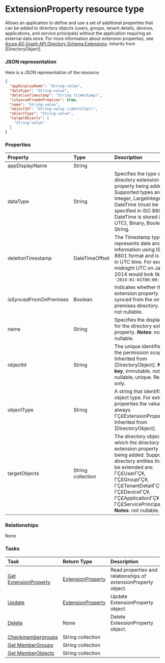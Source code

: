 # ExtensionProperty resource type

Allows an application to define and use a set of additional properties that can be added to directory objects (users, groups, tenant details, devices, applications, and service principals) without the application requiring an external data store. For more information about extension properties, see [Azure AD Graph API Directory Schema Extensions](https://msdn.microsoft.com/en-us/library/azure/dn720459.aspx). Inherits from [DirectoryObject].

### JSON representation

Here is a JSON representation of the resource

<!-- {
  "blockType": "resource",
  "optionalProperties": [

  ],
  "@odata.type": "microsoft.graph.extensionproperty"
}-->

```json
{
  "appDisplayName": "String-value",
  "dataType": "String-value",
  "deletionTimestamp": "String (timestamp)",
  "isSyncedFromOnPremises": true,
  "name": "String-value",
  "objectId": "String-value (identifier)",
  "objectType": "String-value",
  "targetObjects": [
    "String-value"
  ]
}

```
### Properties
| Property	   | Type	|Description|
|:---------------|:--------|:----------|
|appDisplayName|String|            |
|dataType|String|Specifies the type of the directory extension property being added.   Supported types are: Integer, LargeInteger, DateTime (must be specified in ISO 8601 - DateTime is stored in UTC), Binary, Boolean, and String.|
|deletionTimestamp|DateTimeOffset|The Timestamp type represents date and time information using ISO 8601 format and is always in UTC time. For example, midnight UTC on Jan 1, 2014 would look like this: `'2014-01-01T00:00:00Z'`|
|isSyncedFromOnPremises|Boolean|Indicates whether the extension property is synced from the on premises directory.                            **Notes**: not nullable.            |
|name|String|Specifies the display name for the directory extension property.                            **Notes**: not nullable.            |
|objectId|String|The unique identifier for the permission scope. Inherited from [DirectoryObject].                            **Notes**: **key**, immutable, not nullable, unique.             Read-only.|
|objectType|String|A string that identifies the object type. For extension properties the value is always ΓÇ£ExtensionPropertyΓÇ¥. Inherited from [DirectoryObject].|
|targetObjects|String collection|The directory objects to which the directory extension property is being added.  Supported directory entities that can be extended are: ΓÇ£UserΓÇ¥, ΓÇ£GroupΓÇ¥, ΓÇ£TenantDetailΓÇ¥, ΓÇ£DeviceΓÇ¥, ΓÇ£ApplicationΓÇ¥ and ΓÇ£ServicePrincipalΓÇ¥                            **Notes**: not nullable.            |

### Relationships
None


### Tasks

| Task		   | Return Type	|Description|
|:---------------|:--------|:----------|
|[Get ExtensionProperty](../api/extensionproperty_get.md) | [ExtensionProperty](extensionproperty.md) |Read properties and relationships of extensionProperty object.|
|[Update](../api/extensionproperty_update.md) | [ExtensionProperty](extensionproperty.md)	|Update ExtensionProperty object. |
|[Delete](../api/extensionproperty_delete.md) | None |Delete ExtensionProperty object. |
|[Checkmembergroups](../api/extensionproperty_checkmembergroups.md)|String collection||
|[Get MemberGroups](../api/extensionproperty_getmembergroups.md)|String collection||
|[Get MemberObjects](../api/extensionproperty_getmemberobjects.md)|String collection||

<!-- uuid: 24477699-3267-4c28-ae40-fe1ff59c22a2
2015-10-19 10:04:34 UTC -->
<!-- {
  "type": "#page.annotation",
  "description": "ExtensionProperty resource",
  "keywords": "",
  "section": "documentation",
  "tocPath": ""
}-->